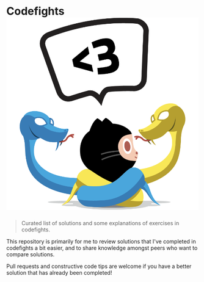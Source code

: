 # Codefights ![git-python-img](images/github-python.png)
> Curated list of solutions and some explanations of exercises in codefights.

This repository is primarily for me to review solutions that I've completed in codefights 
a bit easier, and to share knowledge amongst peers who want to compare solutions.

Pull requests and constructive code tips are welcome if you have a better solution that has 
already been completed!